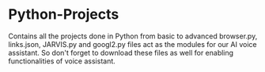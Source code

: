 # Python-Projects
Contains all the projects done in Python from basic to advanced 
browser.py, links.json, JARVIS.py and googl2.py files act as the modules for our AI voice assistant. So don't forget to download these files as well for enabling functionalities of voice assistant.

